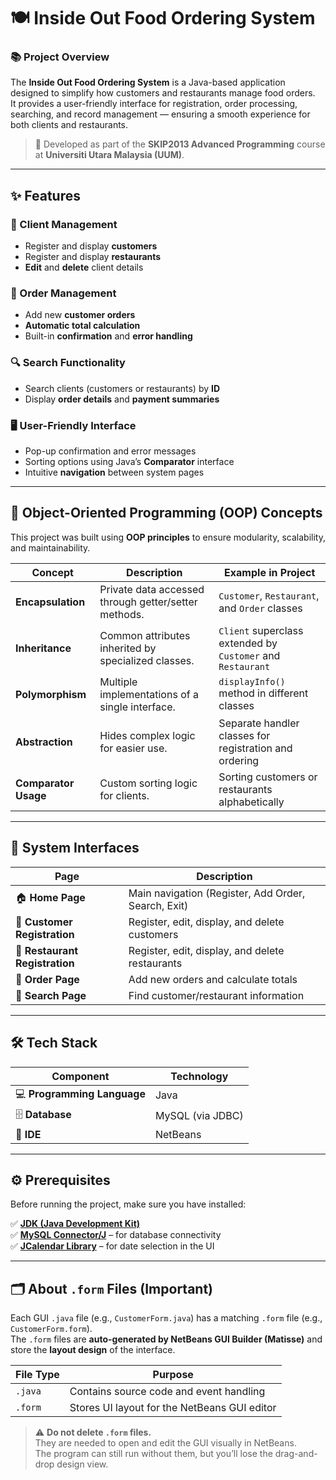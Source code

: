 # 🍽️ Inside Out Food Ordering System

### 📚 Project Overview
The **Inside Out Food Ordering System** is a Java-based application designed to simplify how customers and restaurants manage food orders.  
It provides a user-friendly interface for registration, order processing, searching, and record management — ensuring a smooth experience for both clients and restaurants.

> 🏫 Developed as part of the **SKIP2013 Advanced Programming** course at **Universiti Utara Malaysia (UUM)**.

---

## ✨ Features

### 👥 Client Management
- Register and display **customers**
- Register and display **restaurants**
- **Edit** and **delete** client details

### 🍱 Order Management
- Add new **customer orders**
- **Automatic total calculation**
- Built-in **confirmation** and **error handling**

### 🔍 Search Functionality
- Search clients (customers or restaurants) by **ID**
- Display **order details** and **payment summaries**

### 🖥️ User-Friendly Interface
- Pop-up confirmation and error messages  
- Sorting options using Java’s **Comparator** interface  
- Intuitive **navigation** between system pages  

---

## 🧠 Object-Oriented Programming (OOP) Concepts

This project was built using **OOP principles** to ensure modularity, scalability, and maintainability.

| Concept | Description | Example in Project |
|----------|--------------|--------------------|
| **Encapsulation** | Private data accessed through getter/setter methods. | `Customer`, `Restaurant`, and `Order` classes |
| **Inheritance** | Common attributes inherited by specialized classes. | `Client` superclass extended by `Customer` and `Restaurant` |
| **Polymorphism** | Multiple implementations of a single interface. | `displayInfo()` method in different classes |
| **Abstraction** | Hides complex logic for easier use. | Separate handler classes for registration and ordering |
| **Comparator Usage** | Custom sorting logic for clients. | Sorting customers or restaurants alphabetically |

---

## 🧭 System Interfaces

| Page | Description |
|------|--------------|
| 🏠 **Home Page** | Main navigation (Register, Add Order, Search, Exit) |
| 👤 **Customer Registration** | Register, edit, display, and delete customers |
| 🍴 **Restaurant Registration** | Register, edit, display, and delete restaurants |
| 🧾 **Order Page** | Add new orders and calculate totals |
| 🔎 **Search Page** | Find customer/restaurant information |

---

## 🛠️ Tech Stack

| Component | Technology |
|------------|-------------|
| 💻 **Programming Language** | Java |
| 🗄️ **Database** | MySQL (via JDBC) |
| 🧰 **IDE** | NetBeans |

---

## ⚙️ Prerequisites

Before running the project, make sure you have installed:

✅ **[JDK (Java Development Kit)](https://www.oracle.com/java/technologies/javase-jdk17-downloads.html)**  
✅ **[MySQL Connector/J](https://dev.mysql.com/downloads/connector/j/)** – for database connectivity  
✅ **[JCalendar Library](https://toedter.com/jcalendar/)** – for date selection in the UI  

---

## 🗂️ About `.form` Files (Important)

Each GUI `.java` file (e.g., `CustomerForm.java`) has a matching `.form` file (e.g., `CustomerForm.form`).  
The `.form` files are **auto-generated by NetBeans GUI Builder (Matisse)** and store the **layout design** of the interface.

| File Type | Purpose |
|------------|----------|
| `.java` | Contains source code and event handling |
| `.form` | Stores UI layout for the NetBeans GUI editor |

> ⚠️ **Do not delete `.form` files.**  
> They are needed to open and edit the GUI visually in NetBeans.  
> The program can still run without them, but you’ll lose the drag-and-drop design view.
